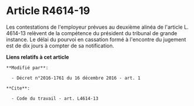 # Article R4614-19

Les contestations de l'employeur prévues au deuxième alinéa de l'article L. 4614-13 relèvent de la compétence du président du
tribunal de grande instance. Le délai du pourvoi en cassation formé à l'encontre du jugement est de dix jours à compter de sa
notification.

**Liens relatifs à cet article**

	**Modifié par**:

	  - Décret n°2016-1761 du 16 décembre 2016 - art. 1

	**Cite**:

	  - Code du travail - art. L4614-13
